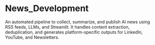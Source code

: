 # News_Development
An automated pipeline to collect, summarize, and publish AI news using RSS feeds, LLMs, and Streamlit. It handles content extraction, deduplication, and generates platform-specific outputs for LinkedIn, YouTube, and Newsletters.
